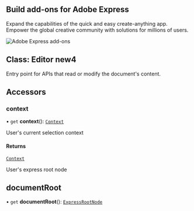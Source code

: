 <HeroSimple slots="heading, text" background="linear-gradient(180deg, #c946eb 0%, #6372f5 100%)"  className="hero-gradient" />

## Build add-ons for Adobe Express

Expand the capabilities of the quick and easy create-anything app. Empower the global creative community with solutions for millions of users.

![Adobe Express add-ons](./getting_started/img/Explore_Image_3.png)

## Class: Editor new4

Entry point for APIs that read or modify the document's content.

## Accessors

### context

• `get` **context**(): [`Context`](context.md)

User's current selection context

#### Returns

[`Context`](context.md)

<HorizontalLine />

User's express root node

## documentRoot

• `get` **documentRoot**(): [`ExpressRootNode`](express-root-node.md)
